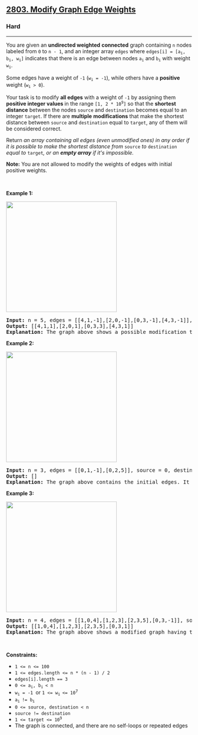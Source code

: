 <h2><a href="https://leetcode.com/problems/modify-graph-edge-weights">2803. Modify Graph Edge Weights</a></h2><h3>Hard</h3><hr><p>You are given an <strong>undirected weighted</strong> <strong>connected</strong> graph containing <code>n</code> nodes labeled from <code>0</code> to <code>n - 1</code>, and an integer array <code>edges</code> where <code>edges[i] = [a<sub>i</sub>, b<sub>i</sub>, w<sub>i</sub>]</code> indicates that there is an edge between nodes <code>a<sub>i</sub></code> and <code>b<sub>i</sub></code> with weight <code>w<sub>i</sub></code>.</p>

<p>Some edges have a weight of <code>-1</code> (<code>w<sub>i</sub> = -1</code>), while others have a <strong>positive</strong> weight (<code>w<sub>i</sub> &gt; 0</code>).</p>

<p>Your task is to modify <strong>all edges</strong> with a weight of <code>-1</code> by assigning them <strong>positive integer values </strong>in the range <code>[1, 2 * 10<sup>9</sup>]</code> so that the <strong>shortest distance</strong> between the nodes <code>source</code> and <code>destination</code> becomes equal to an integer <code>target</code>. If there are <strong>multiple</strong> <strong>modifications</strong> that make the shortest distance between <code>source</code> and <code>destination</code> equal to <code>target</code>, any of them will be considered correct.</p>

<p>Return <em>an array containing all edges (even unmodified ones) in any order if it is possible to make the shortest distance from </em><code>source</code><em> to </em><code>destination</code><em> equal to </em><code>target</code><em>, or an <strong>empty array</strong> if it&#39;s impossible.</em></p>

<p><strong>Note:</strong> You are not allowed to modify the weights of edges with initial positive weights.</p>

<p>&nbsp;</p>
<p><strong class="example">Example 1:</strong></p>

<p><strong class="example"><img alt="" src="https://assets.leetcode.com/uploads/2023/04/18/graph.png" style="width: 300px; height: 300px;" /></strong></p>

<pre>
<strong>Input:</strong> n = 5, edges = [[4,1,-1],[2,0,-1],[0,3,-1],[4,3,-1]], source = 0, destination = 1, target = 5
<strong>Output:</strong> [[4,1,1],[2,0,1],[0,3,3],[4,3,1]]
<strong>Explanation:</strong> The graph above shows a possible modification to the edges, making the distance from 0 to 1 equal to 5.
</pre>

<p><strong class="example">Example 2:</strong></p>

<p><strong class="example"><img alt="" src="https://assets.leetcode.com/uploads/2023/04/18/graph-2.png" style="width: 300px; height: 300px;" /></strong></p>

<pre>
<strong>Input:</strong> n = 3, edges = [[0,1,-1],[0,2,5]], source = 0, destination = 2, target = 6
<strong>Output:</strong> []
<strong>Explanation:</strong> The graph above contains the initial edges. It is not possible to make the distance from 0 to 2 equal to 6 by modifying the edge with weight -1. So, an empty array is returned.
</pre>

<p><strong class="example">Example 3:</strong></p>

<p><strong class="example"><img alt="" src="https://assets.leetcode.com/uploads/2023/04/19/graph-3.png" style="width: 300px; height: 300px;" /></strong></p>

<pre>
<strong>Input:</strong> n = 4, edges = [[1,0,4],[1,2,3],[2,3,5],[0,3,-1]], source = 0, destination = 2, target = 6
<strong>Output:</strong> [[1,0,4],[1,2,3],[2,3,5],[0,3,1]]
<strong>Explanation:</strong> The graph above shows a modified graph having the shortest distance from 0 to 2 as 6.
</pre>

<p>&nbsp;</p>
<p><strong>Constraints:</strong></p>

<ul>
	<li><code>1 &lt;= n &lt;= 100</code></li>
	<li><code><font face="monospace">1 &lt;= edges.length &lt;= n * (n - 1) / 2</font></code></li>
	<li><code>edges[i].length == 3</code></li>
	<li><code>0 &lt;= a<sub>i</sub>, b<sub>i&nbsp;</sub>&lt;&nbsp;n</code></li>
	<li><code><font face="monospace">w<sub>i</sub>&nbsp;= -1&nbsp;</font></code>or <code><font face="monospace">1 &lt;= w<sub>i&nbsp;</sub>&lt;= 10<sup><span style="font-size: 10.8333px;">7</span></sup></font></code></li>
	<li><code>a<sub>i&nbsp;</sub>!=&nbsp;b<sub>i</sub></code></li>
	<li><code>0 &lt;= source, destination &lt; n</code></li>
	<li><code>source != destination</code></li>
	<li><code><font face="monospace">1 &lt;= target &lt;= 10<sup>9</sup></font></code></li>
	<li>The graph is connected, and there are no self-loops or repeated edges</li>
</ul>
